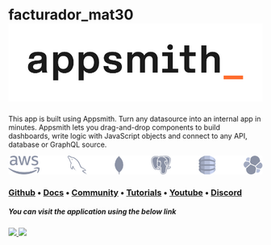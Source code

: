 # facturador_mat30![](https://raw.githubusercontent.com/appsmithorg/appsmith/release/static/appsmith_logo_primary.png)

This app is built using Appsmith. Turn any datasource into an internal app in minutes. Appsmith lets you drag-and-drop components to build dashboards, write logic with JavaScript objects and connect to any API, database or GraphQL source.

![](https://raw.githubusercontent.com/appsmithorg/appsmith/release/static/images/integrations.png)

### [Github](https://github.com/appsmithorg/appsmith) • [Docs](https://docs.appsmith.com/?utm_source=github&utm_medium=social&utm_content=appsmith_docs&utm_campaign=null&utm_term=appsmith_docs) • [Community](https://community.appsmith.com/) • [Tutorials](https://github.com/appsmithorg/appsmith/tree/update/readme#tutorials) • [Youtube](https://www.youtube.com/appsmith) • [Discord](https://discord.gg/rBTTVJp)

##### You can visit the application using the below link

###### [![](https://assets.appsmith.com/git-sync/Buttons.svg) ](https://app-smith-appsmith-app.c9tkyj.easypanel.host/applications/68a8664b233367326da8b15a/pages/68a8664b233367326da8b15c) [![](https://assets.appsmith.com/git-sync/Buttons2.svg)](https://app-smith-appsmith-app.c9tkyj.easypanel.host/applications/68a8664b233367326da8b15a/pages/68a8664b233367326da8b15c/edit)
